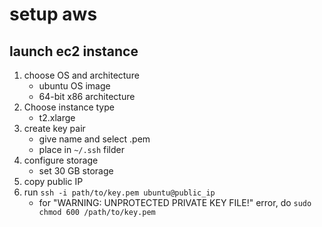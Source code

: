 # setup aws

## launch ec2 instance

1. choose OS and architecture
   - ubuntu OS image
   - 64-bit x86 architecture
2. Choose instance type
   - t2.xlarge
3. create key pair
   - give name and select .pem
   - place in `~/.ssh` filder
4. configure storage
   - set 30 GB storage
5. copy public IP
6. run `ssh -i path/to/key.pem ubuntu@public_ip`
   - for "WARNING: UNPROTECTED PRIVATE KEY FILE!" error, do `sudo chmod 600 /path/to/key.pem`
